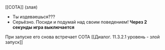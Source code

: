 [[СОТА]]
(злая)
- Ты издеваешься???
- Серьёзно. Посиди и подумай над своим поведением!
**Через 2 секунды игра выключается**

При запуске его снова встречает СОТА
[[Диалог. 11.3.2.1 уровень - злой запуск]]